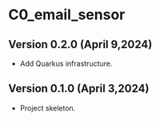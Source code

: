 # C0_email_sensor



## Version 0.2.0 (April 9,2024)

 - Add Quarkus infrastructure.
 

## Version 0.1.0 (April 3,2024)

 - Project skeleton.
